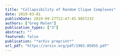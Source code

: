 ```yaml
---
title: "Collapsibility of Random Clique Complexes"
date: 2019-03-01
publishDate: 2019-09-27T22:47:45.985723Z
authors: ["Greg Malen"]
publication_types: ["3"]
abstract: ""
featured: false
publication: "*arXiv preprint*"
url_pdf: "https://arxiv.org/pdf/1903.05055.pdf"
---
```

